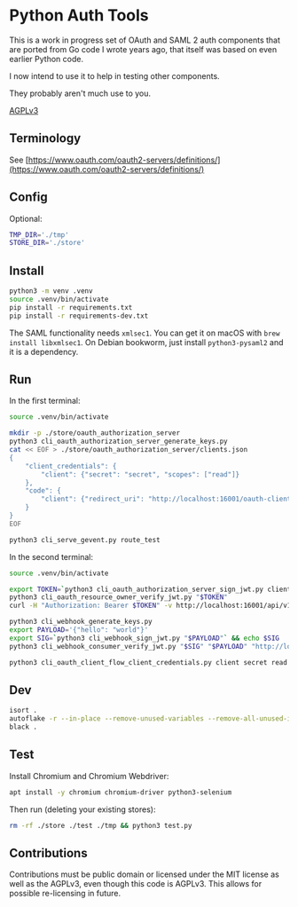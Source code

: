 # Python Auth Tools

This is a work in progress set of OAuth and SAML 2 auth components that are ported from Go code I wrote years ago, that itself was based on even earlier Python code.

I now intend to use it to help in testing other components.

They probably aren't much use to you.

[AGPLv3](https://www.gnu.org/licenses/agpl-3.0.en.html)

## Terminology

See [https://www.oauth.com/oauth2-servers/definitions/](https://www.oauth.com/oauth2-servers/definitions/)

## Config

Optional:

```sh
TMP_DIR='./tmp'
STORE_DIR='./store'
```

## Install


```sh
python3 -m venv .venv
source .venv/bin/activate
pip install -r requirements.txt
pip install -r requirements-dev.txt
```

The SAML functionality needs `xmlsec1`. You can get it on macOS with `brew install libxmlsec1`. On Debian bookworm, just install `python3-pysaml2` and it is a dependency.

## Run

In the first terminal:

```sh
source .venv/bin/activate
```

```sh
mkdir -p ./store/oauth_authorization_server
python3 cli_oauth_authorization_server_generate_keys.py
cat << EOF > ./store/oauth_authorization_server/clients.json
{
    "client_credentials": {
        "client": {"secret": "secret", "scopes": ["read"]}
    },
    "code": {
        "client": {"redirect_uri": "http://localhost:16001/oauth-client/callback"}
    }
}
EOF
```

```sh
python3 cli_serve_gevent.py route_test
```

In the second terminal:

```sh
source .venv/bin/activate
```

```sh
export TOKEN=`python3 cli_oauth_authorization_server_sign_jwt.py client sub "read"` && echo $TOKEN
python3 cli_oauth_resource_owner_verify_jwt.py "$TOKEN"
curl -H "Authorization: Bearer $TOKEN" -v http://localhost:16001/api/v1
```

```sh
python3 cli_webhook_generate_keys.py
export PAYLOAD='{"hello": "world"}'
export SIG=`python3 cli_webhook_sign_jwt.py "$PAYLOAD"` && echo $SIG
python3 cli_webhook_consumer_verify_jwt.py "$SIG" "$PAYLOAD" "http://localhost:16001/.well-known/webhook-jwks.json"
```

```sh
python3 cli_oauth_client_flow_client_credentials.py client secret read
```

## Dev

```sh
isort .
autoflake -r --in-place --remove-unused-variables --remove-all-unused-imports .
black .
```

## Test

Install Chromium and Chromium Webdriver:

```sh
apt install -y chromium chromium-driver python3-selenium
```

Then run (deleting your existing stores):

```sh
rm -rf ./store ./test ./tmp && python3 test.py
```

## Contributions

Contributions must be public domain or licensed under the MIT license as well
as the AGPLv3, even though this code is AGPLv3. This allows for possible
re-licensing in future.
